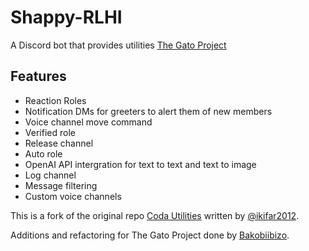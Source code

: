 # Shappy-RLHI

A Discord bot that provides utilities [The Gato Project](https://www.gatoframework.org/)

## Features

- Reaction Roles
- Notification DMs for greeters to alert them of new members
- Voice channel move command
- Verified role
- Release channel
- Auto role
- OpenAI API intergration for text to text and text to image
- Log channel
- Message filtering
- Custom voice channels

This is a fork of the original repo [Coda Utilities](https://github.com/Project-Coda/Coda-Utilities) written by [@ikifar2012](https://github.com/ikifar2012).

Additions and refactoring for The Gato Project done by [Bakobiibizo](https://github.com/bakobiibizo).

